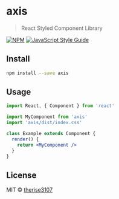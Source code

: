 # axis

> React Styled Component Library

[![NPM](https://img.shields.io/npm/v/axis.svg)](https://www.npmjs.com/package/axis) [![JavaScript Style Guide](https://img.shields.io/badge/code_style-standard-brightgreen.svg)](https://standardjs.com)

## Install

```bash
npm install --save axis
```

## Usage

```jsx
import React, { Component } from 'react'

import MyComponent from 'axis'
import 'axis/dist/index.css'

class Example extends Component {
  render() {
    return <MyComponent />
  }
}
```

## License

MIT © [therise3107](https://github.com/therise3107)
